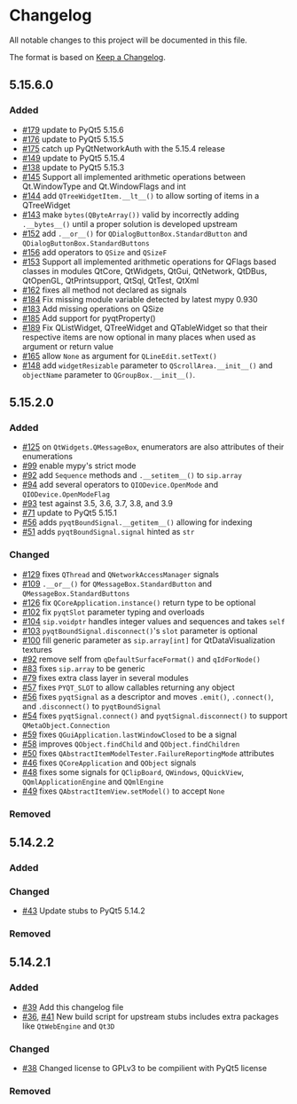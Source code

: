 # Changelog

All notable changes to this project will be documented in this file.

The format is based on [Keep a Changelog](https://keepachangelog.com/en/1.0.0/).

## 5.15.6.0

### Added
* [#179](https://github.com/python-qt-tools/PyQt5-stubs/pull/179) update to PyQt5 5.15.6
* [#176](https://github.com/python-qt-tools/PyQt5-stubs/pull/176) update to PyQt5 5.15.5
* [#175](https://github.com/python-qt-tools/PyQt5-stubs/pull/175) catch up PyQtNetworkAuth with the 5.15.4 release
* [#149](https://github.com/python-qt-tools/PyQt5-stubs/pull/149) update to PyQt5 5.15.4
* [#138](https://github.com/python-qt-tools/PyQt5-stubs/pull/138) update to PyQt5 5.15.3
* [#145](https://github.com/python-qt-tools/PyQt5-stubs/pull/145) Support all implemented arithmetic operations between Qt.WindowType and Qt.WindowFlags and int
* [#144](https://github.com/python-qt-tools/PyQt5-stubs/pull/144) add `QTreeWidgetItem.__lt__()` to allow sorting of items in a QTreeWidget
* [#143](https://github.com/python-qt-tools/PyQt5-stubs/pull/143) make `bytes(QByteArray())` valid by incorrectly adding `.__bytes__()` until a proper solution is developed upstream
* [#152](https://github.com/python-qt-tools/PyQt5-stubs/pull/152) add `.__or__()` for `QDialogButtonBox.StandardButton` and `QDialogButtonBox.StandardButtons`
* [#156](https://github.com/python-qt-tools/PyQt5-stubs/pull/156) add operators to `QSize` and `QSizeF`
* [#153](https://github.com/python-qt-tools/PyQt5-stubs/pull/153) Support all implemented arithmetic operations for QFlags 
  based classes in modules QtCore, QtWidgets, QtGui, QtNetwork, QtDBus, QtOpenGL, QtPrintsupport, QtSql, QtTest, QtXml
* [#162](https://github.com/python-qt-tools/PyQt5-stubs/pull/162) fixes all method not declared as signals
* [#184](https://github.com/python-qt-tools/PyQt5-stubs/pull/184) Fix missing module variable
   detected by latest mypy 0.930
* [#183](https://github.com/python-qt-tools/PyQt5-stubs/pull/183) Add missing operations on QSize
* [#185](https://github.com/python-qt-tools/PyQt5-stubs/pull/185) Add support for pyqtProperty()
* [#189](https://github.com/python-qt-tools/PyQt5-stubs/pull/189) Fix QListWidget, QTreeWidget and QTableWidget so that their respective items are now optional in many places when used as argument or return value
* [#165](https://github.com/python-qt-tools/PyQt5-stubs/pull/165) allow `None` as argument for `QLineEdit.setText()`
* [#148](https://github.com/python-qt-tools/PyQt5-stubs/pull/148) add `widgetResizable` parameter to `QScrollArea.__init__()` and `objectName` parameter to `QGroupBox.__init__()`.



## 5.15.2.0

### Added
* [#125](https://github.com/python-qt-tools/PyQt5-stubs/pull/125) on `QtWidgets.QMessageBox`, enumerators are also attributes of their enumerations
* [#99](https://github.com/python-qt-tools/PyQt5-stubs/pull/99) enable mypy's strict mode
* [#92](https://github.com/python-qt-tools/PyQt5-stubs/pull/92) add `Sequence` methods and `.__setitem__()` to `sip.array`
* [#94](https://github.com/python-qt-tools/PyQt5-stubs/pull/94) add several operators to `QIODevice.OpenMode` and `QIODevice.OpenModeFlag`
* [#93](https://github.com/python-qt-tools/PyQt5-stubs/pull/93) test against 3.5, 3.6, 3.7, 3.8, and 3.9
* [#71](https://github.com/python-qt-tools/PyQt5-stubs/pull/71) update to PyQt5 5.15.1
* [#56](https://github.com/python-qt-tools/PyQt5-stubs/pull/56) adds `pyqtBoundSignal.__getitem__()` allowing for indexing
* [#51](https://github.com/python-qt-tools/PyQt5-stubs/pull/51) adds `pyqtBoundSignal.signal` hinted as `str`

### Changed
* [#129](https://github.com/python-qt-tools/PyQt5-stubs/pull/129) fixes `QThread` and `QNetworkAccessManager` signals
* [#109](https://github.com/python-qt-tools/PyQt5-stubs/pull/109) `.__or__()` for `QMessageBox.StandardButton` and `QMessageBox.StandardButtons`
* [#126](https://github.com/python-qt-tools/PyQt5-stubs/pull/126) fix `QCoreApplication.instance()` return type to be optional
* [#102](https://github.com/python-qt-tools/PyQt5-stubs/pull/102) fix `pyqtSlot` parameter typing and overloads
* [#104](https://github.com/python-qt-tools/PyQt5-stubs/pull/104) `sip.voidptr` handles integer values and sequences and takes `self`
* [#103](https://github.com/python-qt-tools/PyQt5-stubs/pull/103) `pyqtBoundSignal.disconnect()`'s `slot` parameter is optional
* [#100](https://github.com/python-qt-tools/PyQt5-stubs/pull/100) fill generic parameter as `sip.array[int]` for QtDataVisualization textures
* [#92](https://github.com/python-qt-tools/PyQt5-stubs/pull/92) remove self from `qDefaultSurfaceFormat()` and `qIdForNode()`
* [#83](https://github.com/python-qt-tools/PyQt5-stubs/pull/83) fixes `sip.array` to be generic
* [#79](https://github.com/python-qt-tools/PyQt5-stubs/pull/79) fixes extra class layer in several modules
* [#57](https://github.com/python-qt-tools/PyQt5-stubs/pull/57) fixes `PYQT_SLOT` to allow callables returning any object
* [#56](https://github.com/python-qt-tools/PyQt5-stubs/pull/56) fixes `pyqtSignal` as a descriptor and moves `.emit()`, `.connect()`, and `.disconnect()` to `pyqtBoundSignal`
* [#54](https://github.com/python-qt-tools/PyQt5-stubs/pull/54) fixes `pyqtSignal.connect()` and `pyqtSignal.disconnect()` to support `QMetaObject.Connection`
* [#59](https://github.com/python-qt-tools/PyQt5-stubs/pull/59) fixes `QGuiApplication.lastWindowClosed` to be a signal
* [#58](https://github.com/python-qt-tools/PyQt5-stubs/pull/50) improves `QObject.findChild` and `QObject.findChildren`
* [#50](https://github.com/python-qt-tools/PyQt5-stubs/pull/50) fixes `QAbstractItemModelTester.FailureReportingMode` attributes
* [#46](https://github.com/python-qt-tools/PyQt5-stubs/pull/46) fixes `QCoreApplication` and `QObject` signals
* [#48](https://github.com/python-qt-tools/PyQt5-stubs/pull/48) fixes some signals for `QClipBoard`, `QWindows`, `QQuickView`, `QQmlApplicationEngine` and `QQmlEngine`
* [#49](https://github.com/python-qt-tools/PyQt5-stubs/pull/49) fixes `QAbstractItemView.setModel()` to accept `None`

### Removed

## 5.14.2.2

### Added

### Changed
* [#43](https://github.com/python-qt-tools/PyQt5-stubs/pull/43) Update stubs to PyQt5 5.14.2

### Removed

## 5.14.2.1

### Added
* [#39](https://github.com/python-qt-tools/PyQt5-stubs/pull/39) Add this changelog file
* [#36](https://github.com/python-qt-tools/PyQt5-stubs/pull/36),
[#41](https://github.com/python-qt-tools/PyQt5-stubs/pull/41)
New build script for upstream stubs includes extra packages like `QtWebEngine` and `Qt3D`

### Changed
* [#38](https://github.com/python-qt-tools/PyQt5-stubs/pull/38) Changed license to GPLv3 to be compilient with PyQt5 license

### Removed
